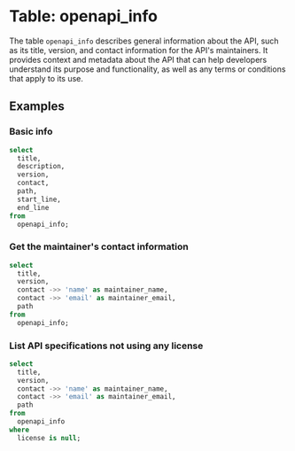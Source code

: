 # Table: openapi_info

The table `openapi_info` describes general information about the API, such as its title, version, and contact information for the API's maintainers. It provides context and metadata about the API that can help developers understand its purpose and functionality, as well as any terms or conditions that apply to its use.

## Examples

### Basic info

```sql
select
  title,
  description,
  version,
  contact,
  path,
  start_line,
  end_line
from
  openapi_info;
```

### Get the maintainer's contact information

```sql
select
  title,
  version,
  contact ->> 'name' as maintainer_name,
  contact ->> 'email' as maintainer_email,
  path
from
  openapi_info;
```

### List API specifications not using any license

```sql
select
  title,
  version,
  contact ->> 'name' as maintainer_name,
  contact ->> 'email' as maintainer_email,
  path
from
  openapi_info
where
  license is null;
```
